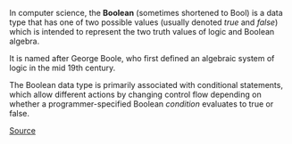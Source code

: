In computer science, the **Boolean** (sometimes shortened to Bool) is a data type that has one of two possible values (usually denoted *true* and *false*) which is intended to represent the two truth values of logic and Boolean algebra. 

It is named after George Boole, who first defined an algebraic system of logic in the mid 19th century. 

The Boolean data type is primarily associated with conditional statements, which allow different actions by changing control flow depending on whether a programmer-specified Boolean *condition* evaluates to true or false. 

[Source](https://en.wikipedia.org/wiki/Boolean_data_type)